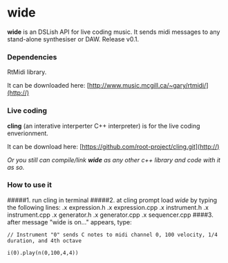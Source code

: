 # wide 

__wide__ is an DSLish API for live coding music. It sends midi messages to any stand-alone synthesiser or DAW. Release v0.1.

### Dependencies

RtMidi library.

It can be downloaded here: [http://www.music.mcgill.ca/~gary/rtmidi/](http://)

### Live coding

__cling__ (an interative interperter C++ interpreter) is for the live coding enverionment.

It can be download here: [https://github.com/root-project/cling.git](http://)

*Or you still can compile/link __wide__ as any other c++ library and code with it as so.*
	
### How to use it

#####1. run cling in terminal
#####2. at cling prompt load *wide* by typing the following lines:
	.x <path to>expression.h
	.x <path to>expression.cpp
	.x <path to>instrument.h
	.x <path to>instrument.cpp
	.x <path to>generator.h
	.x <path to>generator.cpp
	.x <path to>sequencer.cpp
####3. after message "wide is on..." appears, type:
	
`// Instrument "0" sends C notes to midi channel 0, 100 velocity, 1/4 duration, and 4th octave`	

`i(0).play(n(0,100,4,4))` 




	



